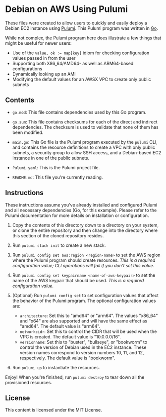 # Debian on AWS Using Pulumi

These files were created to allow users to quickly and easily deploy a Debian EC2 instance using [Pulumi](https://www.pulumi.com). This Pulumi program was written in [Go](https://go.dev).

While not complex, the Pulumi program here does illustrate a few things that might be useful for newer users:

* Use of the `value, ok := map[key]` idiom for checking configuration values passed in from the user
* Supporting both X86_64/AMD64- as well as ARM64-based configurations
* Dynamically looking up an AMI
* Modifying the default values for an AWSX VPC to create only public subnets

## Contents

* `go.mod`: This file contains dependencies used by this Go program.

* `go.sum`: This file contains checksums for each of the direct and indirect dependencies. The checksum is used to validate that none of them has been modified.

* `main.go`: This Go file is the Pulumi program executed by the `pulumi` CLI, and contains the resource definitions to create a VPC with only public subnets, a security group to allow SSH access, and a Debian-based EC2 instance in one of the public subnets.

* `Pulumi.yaml`: This is the Pulumi project file.

* `README.md`: This file you're currently reading.

## Instructions
These instructions assume you've already installed and configured Pulumi and all necessary dependencies (Go, for this example). Please refer to the Pulumi documentation for more details on installation or configuration.

1. Copy the contents of this directory down to a directory on your system, or clone the entire repository and then change into the directory where this section of the cloned repository resides.

1. Run `pulumi stack init` to create a new stack.

1. Run `pulumi config set aws:region <region-name>` to set the AWS region where the Pulumi program should create resources. _This is a required configuration value; CLI operations will fail if you don't set this value._

1. Run `pulumi config set keypairname <name-of-aws-keypair>` to set the name of the AWS keypair that should be used. _This is a required configuration value._

1. (Optional) Run `pulumi config set` to set configuration values that affect the behavior of the Pulumi program. The optional configuration values are:

    * `architecture`: Set this to "amd64" or "arm64". The values "x86_64" and "x64" are also supported and will have the same effect as "amd64". The default value is "arm64".
    * `networkcidr`: Set this to control the CIDR that will be used when the VPC is created. The default value is "10.0.0.0/16".
    * `versionname`: Set this to "buster", "bullseye", or "bookworm" to control the version of Debian used in the EC2 instance. These version names correspond to version numbers 10, 11, and 12, respectively. The default value is "bookworm".

1. Run `pulumi up` to instantiate the resources.

Enjoy! When you're finished, run `pulumi destroy` to tear down all the provisioned resources.

## License

This content is licensed under the MIT License.
